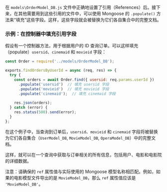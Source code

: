 在 `models\OrderModel_DB.js` 文件中正确地设置了引用（References）后。接下来，在其他需要用到这些引用的文件中，可以使用 Mongoose 的 `.populate()` 方法来“填充”这些字段。这样，这些字段就会被替换为它们各自集合中的完整文档。

### 示例：在控制器中填充引用字段

假设有一个控制器方法，用于根据用户的 ID 查询订单。可以这样填充（populate）`usersid`、`cinemaid` 和 `movieid` 字段：

```javascript
const Order = require('../models/OrderModel_DB');

exports.findOrdersByUserId = async (req, res) => {
  try {
    const orders = await Order.find({ usersid: req.params.userId })
      .populate('usersid')  // 填充 usersid 字段
      .populate('movieid')  // 填充 movieid 字段
      .populate('cinemaid');  // 填充 cinemaid 字段
    
    res.json(orders);
  } catch (error) {
    res.status(500).send(error);
  }
};
```

在这个例子中，当查询到订单后，`usersid`、`movieid` 和 `cinemaid` 字段将被替换为它们各自集合（`UserModel_DB`, `MovieModel_DB`, `OperaModel_DB`）中的完整文档。

这样，就可以在一个查询中获取与订单相关的所有信息，包括用户、电影和电影院的详细数据。

注意：请确保的 `ref` 属性值与实际使用的 Mongoose 模型名称相匹配。例如，如果的电影模型文件导出的是 `MovieModel_DB`，那么 `ref` 属性值应该是 `'MovieModel_DB'`。

